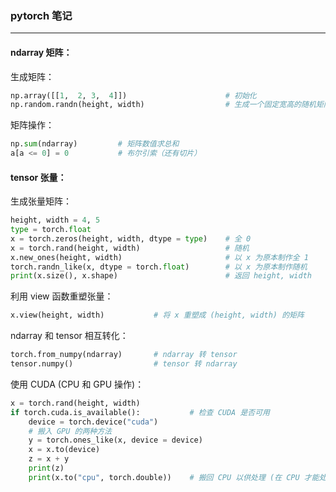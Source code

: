 ### pytorch 笔记

------

#### ndarray 矩阵：

生成矩阵：

```python
np.array([[1,  2, 3,  4]])						# 初始化
np.random.randn(height, width)					# 生成一个固定宽高的随机矩阵
```

矩阵操作：

```python
np.sum(ndarray)			# 矩阵数值求总和
a[a <= 0] = 0			# 布尔引索（还有切片）
```

#### tensor 张量：

生成张量矩阵：

```python
height, width = 4, 5
type = torch.float
x = torch.zeros(height, width, dtype = type)	# 全 0
x = torch.rand(height, width)					# 随机
x.new_ones(height, width)						# 以 x 为原本制作全 1
torch.randn_like(x, dtype = torch.float)		# 以 x 为原本制作随机
print(x.size(), x.shape)        				# 返回 height, width
```

利用 view 函数重塑张量：

```python
x.view(height, width) 			# 将 x 重塑成 (height, width) 的矩阵
```

ndarray 和 tensor 相互转化：

```python
torch.from_numpy(ndarray)    	# ndarray 转 tensor
tensor.numpy()					# tensor 转 ndarray
```

使用 CUDA (CPU 和 GPU 操作)：

```python
x = torch.rand(height, width)
if torch.cuda.is_available():			# 检查 CUDA 是否可用
    device = torch.device("cuda")
    # 搬入 GPU 的两种方法
    y = torch.ones_like(x, device = device)
    x = x.to(device)
    z = x + y
    print(z)
    print(x.to("cpu", torch.double))    # 搬回 CPU 以供处理 (在 CPU 才能处理)
```